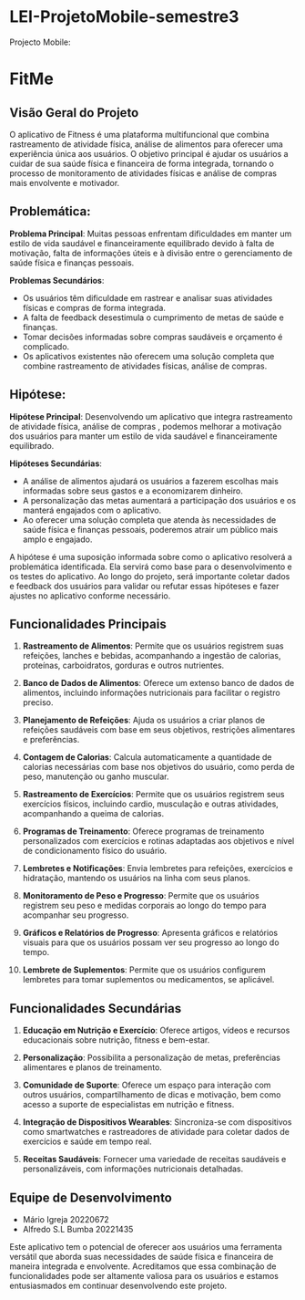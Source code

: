 # LEI-ProjetoMobile-semestre3
Projecto Mobile:
# FitMe 

## Visão Geral do Projeto

O aplicativo de Fitness é uma plataforma multifuncional que combina rastreamento de atividade física, análise de alimentos para oferecer uma experiência única aos usuários. O objetivo principal é ajudar os usuários a cuidar de sua saúde física e financeira de forma integrada, tornando o processo de monitoramento de atividades físicas e análise de compras mais envolvente e motivador.


## Problemática:

**Problema Principal**: 
Muitas pessoas enfrentam dificuldades em manter um estilo de vida saudável e financeiramente equilibrado devido à falta de motivação, falta de informações úteis e à divisão entre o gerenciamento de saúde física e finanças pessoais.

**Problemas Secundários**:
- Os usuários têm dificuldade em rastrear e analisar suas atividades físicas e compras de forma integrada.
- A falta de feedback desestimula o cumprimento de metas de saúde e finanças.
- Tomar decisões informadas sobre compras saudáveis e orçamento é complicado.
- Os aplicativos existentes não oferecem uma solução completa que combine rastreamento de atividades físicas, análise de compras.

## Hipótese:

**Hipótese Principal**:
Desenvolvendo um aplicativo que integra rastreamento de atividade física, análise de compras , podemos melhorar a motivação dos usuários para manter um estilo de vida saudável e financeiramente equilibrado.

**Hipóteses Secundárias**:
- A análise de alimentos ajudará os usuários a fazerem escolhas mais informadas sobre seus gastos e a economizarem dinheiro.
- A personalização das metas aumentará a participação dos usuários e os manterá engajados com o aplicativo.
- Ao oferecer uma solução completa que atenda às necessidades de saúde física e finanças pessoais, poderemos atrair um público mais amplo e engajado.

A hipótese é uma suposição informada sobre como o aplicativo resolverá a problemática identificada. Ela servirá como base para o desenvolvimento e os testes do aplicativo. Ao longo do projeto, será importante coletar dados e feedback dos usuários para validar ou refutar essas hipóteses e fazer ajustes no aplicativo conforme necessário.

## Funcionalidades Principais

 1. **Rastreamento de Alimentos**: Permite que os usuários registrem suas refeições, lanches e bebidas, acompanhando a ingestão de calorias, proteínas, carboidratos, gorduras e outros nutrientes.
 
 2. **Banco de Dados de Alimentos**: Oferece um extenso banco de dados de alimentos, incluindo informações nutricionais para facilitar o registro preciso.
 
 3. **Planejamento de Refeições**: Ajuda os usuários a criar planos de refeições saudáveis com base em seus objetivos, restrições alimentares e preferências.
 
 4. **Contagem de Calorias**: Calcula automaticamente a quantidade de calorias necessárias com base nos objetivos do usuário, como perda de peso, manutenção ou ganho muscular.
 
 5. **Rastreamento de Exercícios**: Permite que os usuários registrem seus exercícios físicos, incluindo cardio, musculação e outras atividades, acompanhando a queima de calorias.
 
 6. **Programas de Treinamento**: Oferece programas de treinamento personalizados com exercícios e rotinas adaptadas aos objetivos e nível de condicionamento físico do usuário.
 
 7. **Lembretes e Notificações**: Envia lembretes para refeições, exercícios e hidratação, mantendo os usuários na linha com seus planos.
 
 8. **Monitoramento de Peso e Progresso**: Permite que os usuários registrem seu peso e medidas corporais ao longo do tempo para acompanhar seu progresso.
 
 9. **Gráficos e Relatórios de Progresso**: Apresenta gráficos e relatórios visuais para que os usuários possam ver seu progresso ao longo do tempo.
     
 10. **Lembrete de Suplementos**: Permite que os usuários configurem lembretes para tomar suplementos ou medicamentos, se aplicável.
 

     
## Funcionalidades Secundárias

 1. **Educação em Nutrição e Exercício**: Oferece artigos, vídeos e recursos educacionais sobre nutrição, fitness e bem-estar.
     
 2. **Personalização**: Possibilita a personalização de metas, preferências alimentares e planos de treinamento.
     
 3. **Comunidade de Suporte**: Oferece um espaço para interação com outros usuários, compartilhamento de dicas e motivação, bem como acesso a suporte de especialistas em nutrição e fitness.
     
 4. **Integração de Dispositivos Wearables**: Sincroniza-se com dispositivos como smartwatches e rastreadores de atividade para coletar dados de exercícios e saúde em tempo real.
     
 5. **Receitas Saudáveis**: Fornecer uma variedade de receitas saudáveis e personalizáveis, com informações nutricionais detalhadas.
     
## Equipe de Desenvolvimento

- Mário Igreja      20220672
- Alfredo S.L Bumba 20221435

Este aplicativo tem o potencial de oferecer aos usuários uma ferramenta versátil que aborda suas necessidades de saúde física e financeira de maneira integrada e envolvente. Acreditamos que essa combinação de funcionalidades pode ser altamente valiosa para os usuários e estamos entusiasmados em continuar desenvolvendo este projeto.

